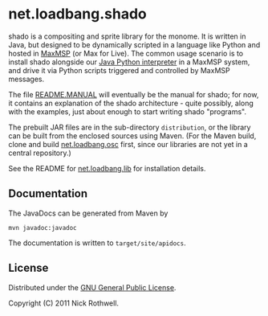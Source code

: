 # net.loadbang.shado

shado is a compositing and sprite library for the monome. It is
written in Java, but designed to be dynamically scripted in a language
like Python and hosted in [MaxMSP][max] (or Max for Live). The common
usage scenario is to install shado alongside our [Java Python
interpreter][jython] in a MaxMSP system, and drive it via Python scripts
triggered and controlled by MaxMSP messages.

The file [README.MANUAL][manual] will eventually be the manual for
shado; for now, it contains an explanation of the shado architecture -
quite possibly, along with the examples, just about enough to start
writing shado "programs".

The prebuilt JAR files are in the sub-directory `distribution`, or the
library can be built from the enclosed sources using Maven. (For the
Maven build, clone and build [net.loadbang.osc][osc] first, since our
libraries are not yet in a central repository.)

See the README for [net.loadbang.lib][lib] for installation details.

## Documentation

The JavaDocs can be generated from Maven by

	mvn javadoc:javadoc

The documentation is written to `target/site/apidocs`.

## License

Distributed under the [GNU General Public License][gpl].

Copyright (C) 2011 Nick Rothwell.

[max]: http://cycling74.com/products/max/
[jython]: https://github.com/cassiel/net.loadbang.jython
[lib]: https://github.com/cassiel/net.loadbang.lib
[manual]: https://github.com/cassiel/net.loadbang.shado/README.MANUAL.md
[osc]: https://github.com/cassiel/net.loadbang.osc
[gpl]: http://www.gnu.org/copyleft/gpl.html
